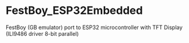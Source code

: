 # FestBoy_ESP32Embedded
FestBoy (GB emulator) port to ESP32 microcontroller with TFT Display (ILI9486 driver 8-bit parallel)
